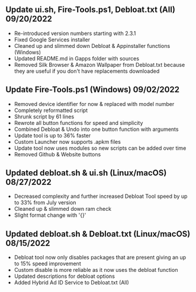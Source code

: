 ## Update ui.sh, Fire-Tools.ps1, Debloat.txt (All) 09/20/2022
- Re-introduced version numbers starting with 2.3.1
- Fixed Google Services installer
- Cleaned up and slimmed down Debloat & Appinstaller functions (Windows)
- Updated README.md in Gapps folder with sources
- Removed Silk Browser & Amazon Wallpaper from Debloat.txt because they are useful if you don't have replacements downloaded

## Update Fire-Tools.ps1 (Windows) 09/02/2022
- Removed device identifier for now & replaced with model number
- Completely reformatted script
- Shrunk script by 61 lines
- Rewrote all button functions for speed and simplicity
- Combined Debloat & Undo into one button function with arguments
- Update tool is up to 36% faster
- Custom Launcher now supports .apkm files
- Update tool now uses modules so new scripts can be added over time
- Removed Github & Website buttons

## Updated debloat.sh & ui.sh (Linux/macOS) 08/27/2022
- Decreased complexity and further increased Debloat Tool speed by up to 33% from July version
- Cleaned up & slimmed down ram check
- Slight format change with '{}'

## Updated debloat.sh & Debloat.txt (Linux/macOS) 08/15/2022
- Debloat tool now only disables packages that are present giving an up to 15% speed improvement
- Custom disable is more reliable as it now uses the debloat function 
- Updated descriptions for debloat options
- Added Hybrid Ad ID Service to Debloat.txt (All)
